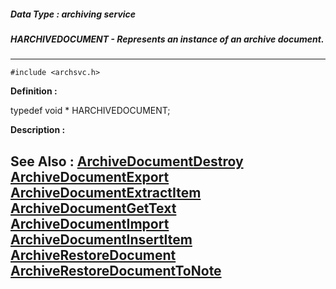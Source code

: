 ##### Data Type : archiving service
##### HARCHIVEDOCUMENT - Represents an instance of an archive document.
---
```
#include <archsvc.h>
```

**Definition :**

typedef void * HARCHIVEDOCUMENT;

**Description :**




**See Also :**
[ArchiveDocumentDestroy](/domino-c-api-docs/reference/Func/ArchiveDocumentDestroy)
[ArchiveDocumentExport](/domino-c-api-docs/reference/Func/ArchiveDocumentExport)
[ArchiveDocumentExtractItem](/domino-c-api-docs/reference/Func/ArchiveDocumentExtractItem)
[ArchiveDocumentGetText](/domino-c-api-docs/reference/Func/ArchiveDocumentGetText)
[ArchiveDocumentImport](/domino-c-api-docs/reference/Func/ArchiveDocumentImport)
[ArchiveDocumentInsertItem](/domino-c-api-docs/reference/Func/ArchiveDocumentInsertItem)
[ArchiveRestoreDocument](/domino-c-api-docs/reference/Func/ArchiveRestoreDocument)
[ArchiveRestoreDocumentToNote](/domino-c-api-docs/reference/Func/ArchiveRestoreDocumentToNote)
---
